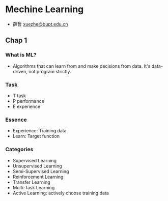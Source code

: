 # Mechine Learning 
- 薛哲 xuezhe@bupt.edu.cn
## Chap 1
### What is ML?
- Algorithms that can learn from and make decisions from data. It's data-driven, not program strictly.


### Task
- T task
- P performance
- E experience

### Essence
- Experience: Training data
- Learn: Target function

### Categories
- Supervised Learning
- Unsupervised Learning
- Semi-Supervised Learning
- Reinforcement Learning
- Transfer Learning
- Multi-Task Learning
- Active Learning: actively choose training data

